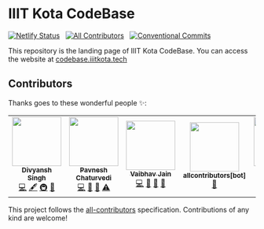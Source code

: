 # IIIT Kota CodeBase

<!-- prettier-ignore-start -->
<!-- markdownlint-disable -->
<!-- ALL-CONTRIBUTORS-BADGE:START - Do not remove or modify this section -->
[![Netlify Status](https://img.shields.io/netlify/64753157-1f28-487e-bbf3-bb284a9a567c?logo=netlify)](https://app.netlify.com/sites/iiitkota-codebase/deploys) &nbsp; [![All Contributors](https://img.shields.io/badge/all_contributors-5-orange.svg)](#contributors) &nbsp; [![Conventional Commits](https://img.shields.io/badge/Conventional%20Commits-1.0.0-yellow.svg)](https://conventionalcommits.org)
<!-- ALL-CONTRIBUTORS-BADGE:END -->
<!-- markdownlint-enable -->
<!-- prettier-ignore-end -->

This repository is the landing page of IIIT Kota CodeBase. You can access the
website at [codebase.iiitkota.tech](https://codebase.iiitkota.tech/)

## Contributors

Thanks goes to these wonderful people ✨:

<!-- prettier-ignore-start -->
<!-- ALL-CONTRIBUTORS-LIST:START - Do not remove or modify this section -->
<!-- prettier-ignore-start -->
<!-- markdownlint-disable -->
<table>
  <tr>
    <td align="center"><a href="https://stackoverflow.com/users/11613622/brc-dd"><img src="https://avatars1.githubusercontent.com/u/40380293?v=4?s=100" width="100px;" alt=""/><br /><sub><b>Divyansh Singh</b></sub></a><br /><a href="https://github.com/iiitkota-codebase/www/commits?author=brc-dd" title="Code">💻</a> <a href="#content-brc-dd" title="Content">🖋</a> <a href="#infra-brc-dd" title="Infrastructure (Hosting, Build-Tools, etc)">🚇</a> <a href="#design-brc-dd" title="Design">🎨</a></td>
    <td align="center"><a href="https://github.com/pc-beast"><img src="https://avatars0.githubusercontent.com/u/56963647?v=4?s=100" width="100px;" alt=""/><br /><sub><b>Pavnesh Chaturvedi</b></sub></a><br /><a href="https://github.com/iiitkota-codebase/www/commits?author=pc-beast" title="Code">💻</a> <a href="#ideas-pc-beast" title="Ideas, Planning, & Feedback">🤔</a> <a href="#maintenance-pc-beast" title="Maintenance">🚧</a> <a href="https://github.com/iiitkota-codebase/www/commits?author=pc-beast" title="Tests">⚠️</a></td>
    <td align="center"><a href="https://github.com/vaibhav-jain18"><img src="https://avatars1.githubusercontent.com/u/56963087?v=4?s=100" width="100px;" alt=""/><br /><sub><b>Vaibhav Jain</b></sub></a><br /><a href="https://github.com/iiitkota-codebase/www/commits?author=vaibhav-jain18" title="Code">💻</a> <a href="https://github.com/iiitkota-codebase/www/pulls?q=is%3Apr+reviewed-by%3Avaibhav-jain18" title="Reviewed Pull Requests">👀</a> <a href="#projectManagement-vaibhav-jain18" title="Project Management">📆</a> <a href="#tool-vaibhav-jain18" title="Tools">🔧</a></td>
    <td align="center"><a href="https://github.com/apps/allcontributors"><img src="https://avatars0.githubusercontent.com/in/23186?v=4?s=100" width="100px;" alt=""/><br /><sub><b>allcontributors[bot]</b></sub></a><br /><a href="https://github.com/iiitkota-codebase/www/commits?author=allcontributors[bot]" title="Documentation">📖</a></td>
    <td align="center"><a href="https://github.com/SinUponCos-May"><img src="https://avatars0.githubusercontent.com/u/56514034?v=4?s=100" width="100px;" alt=""/><br /><sub><b>Tanmay Indwar</b></sub></a><br /><a href="#infra-SinUponCos-May" title="Infrastructure (Hosting, Build-Tools, etc)">🚇</a></td>
  </tr>
</table>

<!-- markdownlint-restore -->
<!-- prettier-ignore-end -->

<!-- ALL-CONTRIBUTORS-LIST:END -->
<!-- prettier-ignore-end -->

This project follows the [all-contributors](https://github.com/all-contributors/all-contributors)
specification. Contributions of any kind are welcome!
